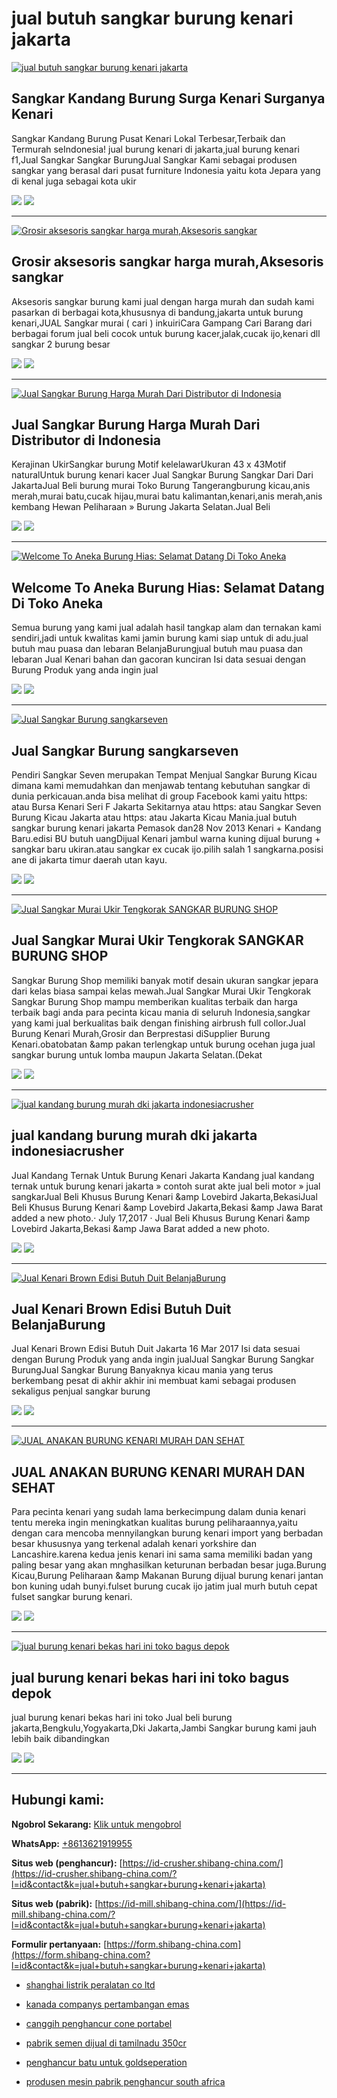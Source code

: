# jual butuh sangkar burung kenari jakarta

<a href="https://swt.shibang-china.com/?l=id&img&k=jual+butuh+sangkar+burung+kenari+jakarta" target="_blank">![jual butuh sangkar burung kenari jakarta](http://static.shibang-china.com/all-800x300/1479.jpg)</a>

## Sangkar Kandang Burung Surga Kenari Surganya Kenari
Sangkar Kandang Burung Pusat Kenari Lokal Terbesar,Terbaik dan Termurah seIndonesia! jual burung kenari di jakarta,jual burung kenari f1,Jual Sangkar Sangkar BurungJual Sangkar Kami sebagai produsen sangkar yang berasal dari pusat furniture Indonesia yaitu kota Jepara yang di kenal juga sebagai kota ukir


<a href="https://whatsapp.shibangsoft.com/WhatsApp.php" target="_blank" title="WhatsApp">![](http://static.shibang-china.com/icon/whatsapp.png)</a> <a href="https://swt.shibang-china.com/?l=id&icon&k=jual+butuh+sangkar+burung+kenari+jakarta" target="_blank">![](http://static.shibang-china.com/icon/chat-id.png)</a>

---

<a href="https://swt.shibang-china.com/?l=id&img&k=jual+butuh+sangkar+burung+kenari+jakarta" target="_blank">![Grosir aksesoris sangkar harga murah,Aksesoris sangkar](http://static.shibang-china.com/all-800x300/1261.jpg)</a>

## Grosir aksesoris sangkar harga murah,Aksesoris sangkar
Aksesoris sangkar burung kami jual dengan harga murah dan sudah kami pasarkan di berbagai kota,khususnya di bandung,jakarta untuk burung kenari,JUAL Sangkar murai ( cari ) inkuiriCara Gampang Cari Barang dari berbagai forum jual beli cocok untuk burung kacer,jalak,cucak ijo,kenari dll sangkar 2 burung besar


<a href="https://whatsapp.shibangsoft.com/WhatsApp.php" target="_blank" title="WhatsApp">![](http://static.shibang-china.com/icon/whatsapp.png)</a> <a href="https://swt.shibang-china.com/?l=id&icon&k=jual+butuh+sangkar+burung+kenari+jakarta" target="_blank">![](http://static.shibang-china.com/icon/chat-id.png)</a>

---

<a href="https://swt.shibang-china.com/?l=id&img&k=jual+butuh+sangkar+burung+kenari+jakarta" target="_blank">![Jual Sangkar Burung Harga Murah Dari Distributor di Indonesia](http://static.shibang-china.com/all-800x300/866.jpg)</a>

## Jual Sangkar Burung Harga Murah Dari Distributor di Indonesia
Kerajinan UkirSangkar burung Motif kelelawarUkuran 43 x 43Motif naturalUntuk burung kenari kacer Jual Sangkar Burung Sangkar Dari Dari JakartaJual Beli burung murai Toko Burung Tangerangburung kicau,anis merah,murai batu,cucak hijau,murai batu kalimantan,kenari,anis merah,anis kembang Hewan Peliharaan » Burung Jakarta Selatan.Jual Beli


<a href="https://whatsapp.shibangsoft.com/WhatsApp.php" target="_blank" title="WhatsApp">![](http://static.shibang-china.com/icon/whatsapp.png)</a> <a href="https://swt.shibang-china.com/?l=id&icon&k=jual+butuh+sangkar+burung+kenari+jakarta" target="_blank">![](http://static.shibang-china.com/icon/chat-id.png)</a>

---

<a href="https://swt.shibang-china.com/?l=id&img&k=jual+butuh+sangkar+burung+kenari+jakarta" target="_blank">![Welcome To Aneka Burung Hias: Selamat Datang Di Toko Aneka](http://static.shibang-china.com/all-800x300/532.jpg)</a>

## Welcome To Aneka Burung Hias: Selamat Datang Di Toko Aneka
Semua burung yang kami jual adalah hasil tangkap alam dan ternakan kami sendiri,jadi untuk kwalitas kami jamin burung kami siap untuk di adu.jual butuh mau puasa dan lebaran BelanjaBurungjual butuh mau puasa dan lebaran Jual Kenari bahan dan gacoran kunciran Isi data sesuai dengan Burung Produk yang anda ingin jual


<a href="https://whatsapp.shibangsoft.com/WhatsApp.php" target="_blank" title="WhatsApp">![](http://static.shibang-china.com/icon/whatsapp.png)</a> <a href="https://swt.shibang-china.com/?l=id&icon&k=jual+butuh+sangkar+burung+kenari+jakarta" target="_blank">![](http://static.shibang-china.com/icon/chat-id.png)</a>

---

<a href="https://swt.shibang-china.com/?l=id&img&k=jual+butuh+sangkar+burung+kenari+jakarta" target="_blank">![Jual Sangkar Burung sangkarseven](http://static.shibang-china.com/all-800x300/40.jpg)</a>

## Jual Sangkar Burung sangkarseven
Pendiri Sangkar Seven merupakan Tempat Menjual Sangkar Burung Kicau dimana kami memudahkan dan menjawab tentang kebutuhan sangkar di dunia perkicauan.anda bisa melihat di group Facebook kami yaitu https: atau Bursa Kenari Seri F Jakarta Sekitarnya atau https: atau Sangkar Seven Burung Kicau Jakarta atau https: atau Jakarta Kicau Mania.jual butuh sangkar burung kenari jakarta Pemasok dan28 Nov 2013 Kenari + Kandang Baru.edisi BU butuh uangDijual Kenari jambul warna kuning dijual burung + sangkar baru ukiran.atau sangkar ex cucak ijo.pilih salah 1 sangkarna.posisi ane di jakarta timur daerah utan kayu.


<a href="https://whatsapp.shibangsoft.com/WhatsApp.php" target="_blank" title="WhatsApp">![](http://static.shibang-china.com/icon/whatsapp.png)</a> <a href="https://swt.shibang-china.com/?l=id&icon&k=jual+butuh+sangkar+burung+kenari+jakarta" target="_blank">![](http://static.shibang-china.com/icon/chat-id.png)</a>

---

<a href="https://swt.shibang-china.com/?l=id&img&k=jual+butuh+sangkar+burung+kenari+jakarta" target="_blank">![Jual Sangkar Murai Ukir Tengkorak SANGKAR BURUNG SHOP](http://static.shibang-china.com/all-800x300/879.jpg)</a>

## Jual Sangkar Murai Ukir Tengkorak SANGKAR BURUNG SHOP
Sangkar Burung Shop memiliki banyak motif desain ukuran sangkar jepara dari kelas biasa sampai kelas mewah.Jual Sangkar Murai Ukir Tengkorak Sangkar Burung Shop mampu memberikan kualitas terbaik dan harga terbaik bagi anda para pecinta kicau mania di seluruh Indonesia,sangkar yang kami jual berkualitas baik dengan finishing airbrush full collor.Jual Burung Kenari Murah,Grosir dan Berprestasi diSupplier Burung Kenari.obatobatan &amp pakan terlengkap untuk burung ocehan juga jual sangkar burung untuk lomba maupun Jakarta Selatan.(Dekat


<a href="https://whatsapp.shibangsoft.com/WhatsApp.php" target="_blank" title="WhatsApp">![](http://static.shibang-china.com/icon/whatsapp.png)</a> <a href="https://swt.shibang-china.com/?l=id&icon&k=jual+butuh+sangkar+burung+kenari+jakarta" target="_blank">![](http://static.shibang-china.com/icon/chat-id.png)</a>

---

<a href="https://swt.shibang-china.com/?l=id&img&k=jual+butuh+sangkar+burung+kenari+jakarta" target="_blank">![jual kandang burung murah dki jakarta indonesiacrusher](http://static.shibang-china.com/all-800x300/954.jpg)</a>

## jual kandang burung murah dki jakarta indonesiacrusher
Jual Kandang Ternak Untuk Burung Kenari Jakarta Kandang jual kandang ternak untuk burung kenari jakarta » contoh surat akte jual beli motor » jual sangkarJual Beli Khusus Burung Kenari &amp Lovebird Jakarta,BekasiJual Beli Khusus Burung Kenari &amp Lovebird Jakarta,Bekasi &amp Jawa Barat added a new photo.· July 17,2017 · Jual Beli Khusus Burung Kenari &amp Lovebird Jakarta,Bekasi &amp Jawa Barat added a new photo.


<a href="https://whatsapp.shibangsoft.com/WhatsApp.php" target="_blank" title="WhatsApp">![](http://static.shibang-china.com/icon/whatsapp.png)</a> <a href="https://swt.shibang-china.com/?l=id&icon&k=jual+butuh+sangkar+burung+kenari+jakarta" target="_blank">![](http://static.shibang-china.com/icon/chat-id.png)</a>

---

<a href="https://swt.shibang-china.com/?l=id&img&k=jual+butuh+sangkar+burung+kenari+jakarta" target="_blank">![Jual Kenari Brown Edisi Butuh Duit BelanjaBurung](http://static.shibang-china.com/all-800x300/703.jpg)</a>

## Jual Kenari Brown Edisi Butuh Duit BelanjaBurung
Jual Kenari Brown Edisi Butuh Duit Jakarta 16 Mar 2017 Isi data sesuai dengan Burung Produk yang anda ingin jualJual Sangkar Burung Sangkar BurungJual Sangkar Burung Banyaknya kicau mania yang terus berkembang pesat di akhir akhir ini membuat kami sebagai produsen sekaligus penjual sangkar burung


<a href="https://whatsapp.shibangsoft.com/WhatsApp.php" target="_blank" title="WhatsApp">![](http://static.shibang-china.com/icon/whatsapp.png)</a> <a href="https://swt.shibang-china.com/?l=id&icon&k=jual+butuh+sangkar+burung+kenari+jakarta" target="_blank">![](http://static.shibang-china.com/icon/chat-id.png)</a>

---

<a href="https://swt.shibang-china.com/?l=id&img&k=jual+butuh+sangkar+burung+kenari+jakarta" target="_blank">![JUAL ANAKAN BURUNG KENARI MURAH DAN SEHAT](http://static.shibang-china.com/all-800x300/1423.jpg)</a>

## JUAL ANAKAN BURUNG KENARI MURAH DAN SEHAT
Para pecinta kenari yang sudah lama berkecimpung dalam dunia kenari tentu mereka ingin meningkatkan kualitas burung peliharaannya,yaitu dengan cara mencoba mennyilangkan burung kenari import yang berbadan besar khususnya yang terkenal adalah kenari yorkshire dan Lancashire.karena kedua jenis kenari ini sama sama memiliki badan yang paling besar yang akan mnghasilkan keturunan berbadan besar juga.Burung Kicau,Burung Peliharaan &amp Makanan Burung dijual burung kenari jantan bon kuning udah bunyi.fulset burung cucak ijo jatim jual murh butuh cepat fulset sangkar burung kenari.


<a href="https://whatsapp.shibangsoft.com/WhatsApp.php" target="_blank" title="WhatsApp">![](http://static.shibang-china.com/icon/whatsapp.png)</a> <a href="https://swt.shibang-china.com/?l=id&icon&k=jual+butuh+sangkar+burung+kenari+jakarta" target="_blank">![](http://static.shibang-china.com/icon/chat-id.png)</a>

---

<a href="https://swt.shibang-china.com/?l=id&img&k=jual+butuh+sangkar+burung+kenari+jakarta" target="_blank">![jual burung kenari bekas hari ini toko bagus depok](http://static.shibang-china.com/all-800x300/81.jpg)</a>

## jual burung kenari bekas hari ini toko bagus depok
jual burung kenari bekas hari ini toko Jual beli burung jakarta,Bengkulu,Yogyakarta,Dki Jakarta,Jambi Sangkar burung kami jauh lebih baik dibandingkan

<a href="https://whatsapp.shibangsoft.com/WhatsApp.php" target="_blank" title="WhatsApp">![](http://static.shibang-china.com/icon/whatsapp.png)</a> <a href="https://swt.shibang-china.com/?l=id&icon&k=jual+butuh+sangkar+burung+kenari+jakarta" target="_blank">![](http://static.shibang-china.com/icon/chat-id.png)</a>

---
## Hubungi kami:

**Ngobrol Sekarang:** [Klik untuk mengobrol](https://swt.shibang-china.com?l=id&contact&k=jual+butuh+sangkar+burung+kenari+jakarta)

**WhatsApp:**  [+8613621919955](https://whatsapp.shibangsoft.com/WhatsApp.php)

**Situs web (penghancur):** [https://id-crusher.shibang-china.com/](https://id-crusher.shibang-china.com/?l=id&contact&k=jual+butuh+sangkar+burung+kenari+jakarta)

**Situs web (pabrik):** [https://id-mill.shibang-china.com/](https://id-mill.shibang-china.com/?l=id&contact&k=jual+butuh+sangkar+burung+kenari+jakarta)

**Formulir pertanyaan:** [https://form.shibang-china.com](https://form.shibang-china.com?l=id&contact&k=jual+butuh+sangkar+burung+kenari+jakarta)

* [shanghai listrik peralatan co ltd](../33/shanghai%20listrik%20peralatan%20co%20ltd.md)

* [kanada companys pertambangan emas](../39/kanada%20companys%20pertambangan%20emas.md)

* [canggih penghancur cone portabel](../40/canggih%20penghancur%20cone%20portabel.md)

* [pabrik semen dijual di tamilnadu 350cr](../31/pabrik%20semen%20dijual%20di%20tamilnadu%20350cr.md)

* [penghancur batu untuk goldseperation](../39/penghancur%20batu%20untuk%20goldseperation.md)

* [produsen mesin pabrik penghancur south africa](../33/produsen%20mesin%20pabrik%20penghancur%20south%20africa.md)